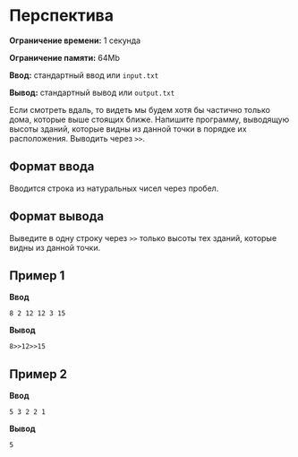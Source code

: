 # Перспектива

**Ограничение времени:** 1 секунда

**Ограничение памяти:** 64Mb

**Ввод:** стандартный ввод или `input.txt`

**Вывод:** стандартный вывод или `output.txt`

Если смотреть вдаль, то видеть мы будем хотя бы частично только дома, которые выше стоящих ближе. Напишите программу, выводящую высоты зданий, которые видны из данной точки в порядке их расположения. Выводить через `>>`.

## Формат ввода

Вводится строка из натуральных чисел через пробел.

## Формат вывода

Выведите в одну строку через `>>` только высоты тех зданий, которые видны из данной точки.

## Пример 1

**Ввод**

```
8 2 12 12 3 15
```

**Вывод**

```
8>>12>>15
```

## Пример 2

**Ввод**

```
5 3 2 2 1
```

**Вывод**

```
5
```